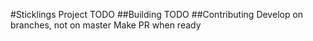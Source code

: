 #Sticklings Project
TODO
##Building
TODO
##Contributing
Develop on branches, not on master
Make PR when ready
